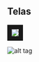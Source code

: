 Telas
----

<img src="http://imgur.com/QayRRTA" border="10" />

![alt tag](https://i.imgur.com/QayRRTA.jpg)


